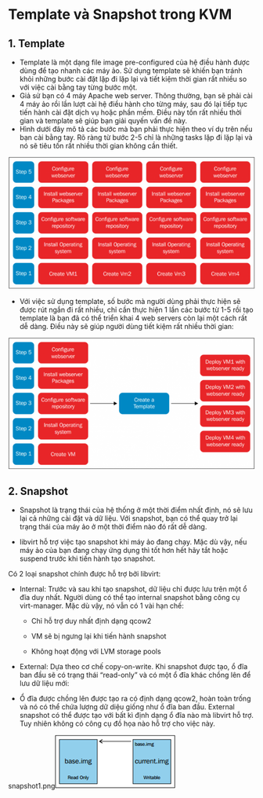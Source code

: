 # Template và Snapshot trong KVM

## 1. Template

- Template là một dạng file image pre-configured của hệ điều hành được dùng để tạo nhanh các máy ảo. Sử dụng template sẽ khiến bạn tránh khỏi những bước cài đặt lặp đi lặp lại và tiết kiệm thời gian rất nhiều so với việc cài bằng tay từng bước một.
- Giả sử bạn có 4 máy Apache web server. Thông thường, bạn sẽ phải cài 4 máy ảo rồi lần lượt cài hệ điều hành cho từng máy, sau đó lại tiếp tục tiến hành cài đặt dịch vụ hoặc phần mềm. Điều này tốn rất nhiều thời gian và template sẽ giúp bạn giải quyến vấn đề này.
- Hình dưới đây mô tả các bước mà bạn phải thực hiện theo ví dụ trên nếu bạn cài bằng tay. Rõ ràng từ bước 2-5 chỉ là những tasks lặp đi lặp lại và nó sẽ tiêu tốn rất nhiều thời gian không cần thiết.

![](../images/tmp1.png)

- Với việc sử dụng template, số bước mà người dùng phải thực hiện sẽ được rút ngắn đi rất nhiều, chỉ cần thực hiện 1 lần các bước từ 1-5 rồi tạo template là bạn đã có thể triển khai 4 web servers còn lại một cách rất dễ dàng. Điều này sẽ giúp người dùng tiết kiệm rất nhiều thời gian:

![](../images/tmp2.png)


## 2. Snapshot


- Snapshot là trạng thái của hệ thống ở một thời điểm nhất định, nó sẽ lưu lại cả những cài đặt và dữ liệu. Với snapshot, bạn có thể quay trở lại trạng thái của máy ảo ở một thời điểm nào đó rất dễ dàng.


- libvirt hỗ trợ việc tạo snapshot khi máy ảo đang chạy. Mặc dù vậy, nếu máy ảo của bạn đang chạy ứng dụng thì tốt hơn hết hãy tắt hoặc suspend trước khi tiến hành tạo snapshot.

Có 2 loại snapshot chính được hỗ trợ bởi libvirt:

  - Internal: Trước và sau khi tạo snapshot, dữ liệu chỉ được lưu trên một ổ đĩa duy nhất. Người dùng có thể tạo internal snapshot bằng công cụ virt-manager. Mặc dù vậy, nó vẫn có 1 vài hạn chế:

    - Chỉ hỗ trợ duy nhất định dạng qcow2

    - VM sẽ bị ngưng lại khi tiến hành snapshot

    - Không hoạt động với LVM storage pools

  - External: Dựa theo cơ chế copy-on-write. Khi snapshot được tạo, ổ đĩa ban đầu sẽ có trạng thái “read-only” và có một ổ đĩa khác chồng lên để lưu dữ liệu mới:

- Ổ đĩa được chồng lên được tạo ra có định dạng qcow2, hoàn toàn trống và nó có thể chứa lượng dữ diệu giống như ổ đĩa ban đầu. External snapshot có thể được tạo với bất kì định dạng ổ đĩa nào mà libvirt hỗ trợ. Tuy nhiên không có công cụ đồ họa nào hỗ trợ cho việc này.


snapshot1.png![](../images/snapshot1.png)
